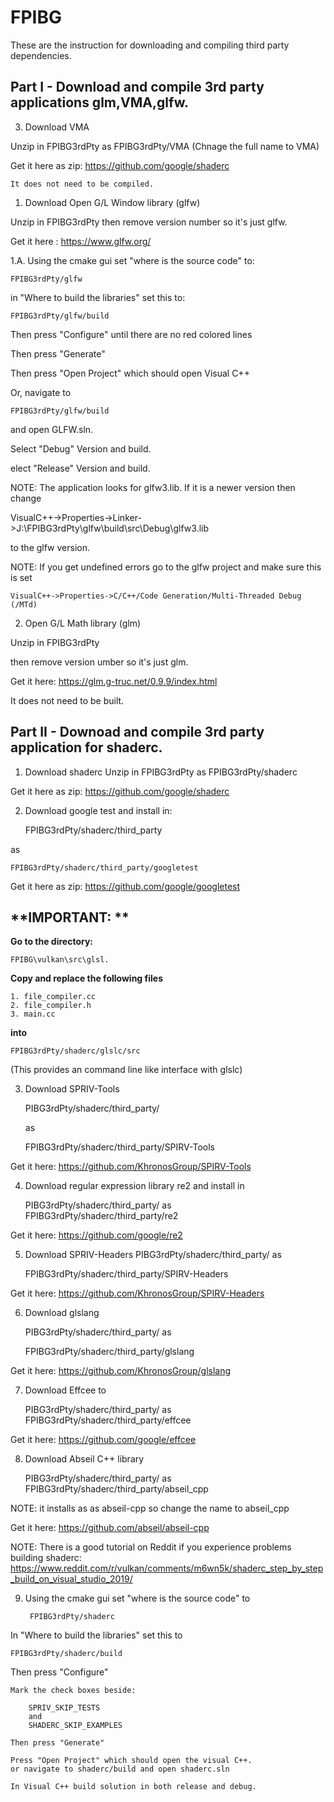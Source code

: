 # FPIBG

These are the instruction for downloading and compiling third party dependencies.

## Part I - Download and compile 3rd party applications glm,VMA,glfw.
	
	
3. Download VMA 

Unzip in FPIBG3rdPty as FPIBG3rdPty/VMA (Chnage the full name to VMA)

Get it here as zip: https://github.com/google/shaderc

	It does not need to be compiled.

1. Download Open G/L Window library (glfw)

Unzip in FPIBG3rdPty
then remove version number so it's just glfw. 

Get it here : https://www.glfw.org/

1.A. Using the cmake gui set "where is the source code" to:
	
	FPIBG3rdPty/glfw
    
in "Where to build the libraries" set this to:
	
	FPIBG3rdPty/glfw/build

Then press "Configure" until there are no red colored lines 

Then press "Generate"

Then press "Open Project" which should open Visual C++

Or, navigate to 

	FPIBG3rdPty/glfw/build 
	
and open GLFW.sln.

Select "Debug" Version and build.

elect "Release" Version and build.

NOTE: The application looks for glfw3.lib. If it is a newer version then change 

VisualC++->Properties->Linker->J:\FPIBG3rdPty\glfw\build\src\Debug\glfw3.lib 

to the glfw version.

NOTE: If you get undefined errors go to the glfw project and make sure this is set
	
	VisualC++->Properties->C/C++/Code Generation/Multi-Threaded Debug (/MTd)


2. Open G/L Math library (glm)

Unzip in FPIBG3rdPty

then remove version umber so it's just glm.

Get it here: https://glm.g-truc.net/0.9.9/index.html

It does not need to be built.


## Part II - Downoad and compile 3rd party application for shaderc.
	

1. Download shaderc
Unzip in FPIBG3rdPty as FPIBG3rdPty/shaderc

Get it here as zip: https://github.com/google/shaderc

2. Download google test and install in: 

	FPIBG3rdPty/shaderc/third_party

as 

	FPIBG3rdPty/shaderc/third_party/googletest

Get it here as zip: https://github.com/google/googletest


## **IMPORTANT: **
**Go to the directory:**

	FPIBG\vulkan\src\glsl.

**Copy and replace the following files**

	1. file_compiler.cc
	2. file_compiler.h
	3. main.cc

**into**

	FPIBG3rdPty/shaderc/glslc/src

(This provides an command line like interface with glslc)

3. Download SPRIV-Tools 
    
	PIBG3rdPty/shaderc/third_party/

    as 

	FPIBG3rdPty/shaderc/third_party/SPIRV-Tools

Get it here: https://github.com/KhronosGroup/SPIRV-Tools

4. Download regular expression library re2 and install in 
    
	PIBG3rdPty/shaderc/third_party/
as 
    FPIBG3rdPty/shaderc/third_party/re2

Get it here: https://github.com/google/re2

5. Download 
    SPRIV-Headers PIBG3rdPty/shaderc/third_party/
as 

	FPIBG3rdPty/shaderc/third_party/SPIRV-Headers

Get it here: https://github.com/KhronosGroup/SPIRV-Headers

6. Download glslang 

	PIBG3rdPty/shaderc/third_party/
as 

	FPIBG3rdPty/shaderc/third_party/glslang

Get it here: https://github.com/KhronosGroup/glslang


7. Download Effcee to 
    
	PIBG3rdPty/shaderc/third_party/
as 
    FPIBG3rdPty/shaderc/third_party/effcee

Get it here: https://github.com/google/effcee

8. Download Abseil C++ library 

	PIBG3rdPty/shaderc/third_party/
as 
    FPIBG3rdPty/shaderc/third_party/abseil_cpp

NOTE: it installs as as abseil-cpp so change the name to abseil_cpp

Get it here: https://github.com/abseil/abseil-cpp

NOTE: There is a good tutorial on Reddit if you experience problems building shaderc:
	https://www.reddit.com/r/vulkan/comments/m6wn5k/shaderc_step_by_step_build_on_visual_studio_2019/


9. Using the cmake gui set "where is the source code" to 
 
        FPIBG3rdPty/shaderc

In 	"Where to build the libraries" set this to 

	FPIBG3rdPty/shaderc/build

Then press "Configure"

	Mark the check boxes beside:

		SPRIV_SKIP_TESTS
		and		
		SHADERC_SKIP_EXAMPLES
			
    Then press "Generate"

	Press "Open Project" which should open the visual C++.
	or navigate to shaderc/build and open shaderc.sln

	In Visual C++ build solution in both release and debug.

